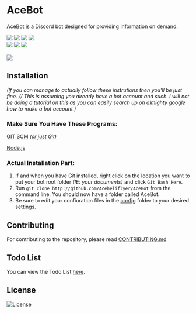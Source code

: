 <div align="left">
  <h1 align="left"><strong>AceBot</strong></h1>
  AceBot is a Discord bot designed for providing information on demand.
  <p align="left">
    <a href="http://standardjs.com"><img src="http://img.shields.io/badge/code_style-standard-brightgreen.svg"></a>
    <a href="http://github.com/Aceheliflyer/AceBot/blob/master/package.json"><img src="http://img.shields.io/github/package-json/v/Aceheliflyer/AceBot.svg"></a>
    <a href="http://github.com/Aceheliflyer/AceBot/releases"><img src="http://img.shields.io/github/release/Aceheliflyer/AceBot.svg"></a>
    <a href="#"><img src="http://img.shields.io/github/languages/code-size/Aceheliflyer/AceBot.svg"></a>
    <br />
    <a href="http://bithound.io/github/Aceheliflyer/AceBot"><img src="http://bithound.io/github/Aceheliflyer/AceBot/badges/score.svg"></a>
    <a href="http://bithound.io/github/Aceheliflyer/AceBot/master/dependencies/npm"><img src="http://bithound.io/github/Aceheliflyer/AceBot/badges/dependencies.svg"></a>
    <a href="http://bithound.io/github/Aceheliflyer/AceBot/master/dependencies/npm"><img src="http://bithound.io/github/Aceheliflyer/AceBot/badges/devDependencies.svg"></a>
    <br /><br />
    <a href="http://discord.gg/UwvMSAa"><img src="http://discordapp.com/api/guilds/278946297736724501/embed.png?style=banner2"></a>
  </p>
</div>

## Installation

_(If you can manage to actually follow these instrutions then you'll be just fine. // This is assuming you already have a bot account and such. I will not be doing a tutorial on this as you can easily search up on almighty google how to make a bot account.)_

### Make Sure You Have These Programs:

[GIT SCM _(or just Git)_](http://git-scm.com/download)

[Node.js](http://nodejs.org/en/download/current)

### Actual Installation Part:

1.  If and when you have Git installed, right click on the location you want to put your bot root folder _(IE: your documents)_ and click `Git Bash Here`.
2.  Run `git clone http://github.com/Aceheliflyer/AceBot` from the command line. You should now have a folder called AceBot.
3.  Be sure to edit your confiuration files in the [config](http://github.com/Aceheliflyer/AceBot/tree/master/config) folder to your desired settings.

## Contributing

For contributing to the repository, please read [CONTRIBUTING.md](http://github.com/Aceheliflyer/AceBot/blob/master/CONTRIBUTING.md)

## Todo List

You can view the Todo List [here](http://github.com/Aceheliflyer/AceBot/projects/1).

## License

[![License](http://img.shields.io/github/license/Aceheliflyer/AceBot.svg)](http://github.com/Aceheliflyer/AceBot/blob/master/LICENSE)
